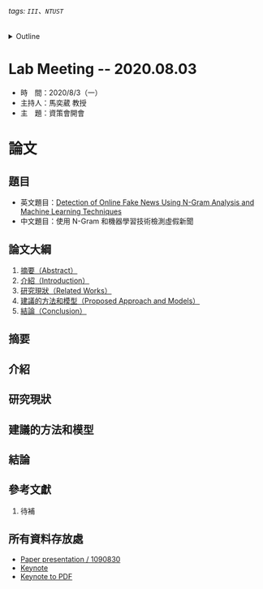 ###### tags: `III`、`NTUST`
<details>
<summary>Outline</summary>

- [Lab Meeting -- 2020.08.03](#lab-meeting----20200803)
- [論文](#論文)
  - [題目](#題目)
  - [論文大綱](#論文大綱)
  - [摘要](#摘要)
  - [介紹](#介紹)
  - [研究現狀](#研究現狀)
  - [建議的方法和模型](#建議的方法和模型)
  - [結論](#結論)
  - [參考文獻](#參考文獻)
  - [所有資料存放處](#所有資料存放處)
</details>

# Lab Meeting -- 2020.08.03
- 時　間：2020/8/3（一）
- 主持人：馬奕葳 教授
- 主　題：資策會開會

# 論文
## 題目
- 英文題目：[Detection of Online Fake News Using N-Gram Analysis and Machine Learning Techniques]()
- 中文題目：使用 N-Gram 和機器學習技術檢測虛假新聞

## 論文大綱
1. [摘要（Abstract）]()
2. [介紹（Introduction）]()
3. [研究現狀（Related Works）]()
4. [建議的方法和模型（Proposed Approach and Models）]()
5. [結論（Conclusion）]()

## 摘要


## 介紹


## 研究現狀


## 建議的方法和模型


## 結論


## 參考文獻
1. 待補

## 所有資料存放處
- [Paper presentation / 1090830]()
- [Keynote]()
- [Keynote to PDF]()